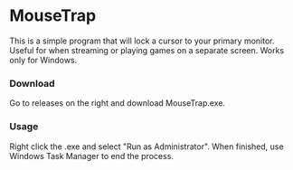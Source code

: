# MouseTrap

This is a simple program that will lock a cursor to your primary monitor. Useful for when streaming or playing games on a separate screen.
Works only for Windows.

### Download

Go to releases on the right and download MouseTrap.exe. 

### Usage

Right click the .exe and select "Run as Administrator".
When finished, use Windows Task Manager to end the process.
